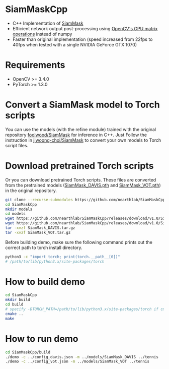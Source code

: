 # SiamMaskCpp
* C++ Implementation of [SiamMask](https://github.com/foolwood/SiamMask)
* Efficient network output post-processing using [OpenCV's GPU matrix operations](https://docs.opencv.org/2.4/modules/gpu/doc/per_element_operations.html) instead of numpy
* Faster than original implementation (speed increased from 22fps to 40fps when tested with a single NVIDIA GeForce GTX 1070)

# Requirements
* OpenCV >= 3.4.0
* PyTorch >= 1.3.0

# Convert a SiamMask model to Torch scripts
You can use the models (with the refine module) trained with the original repository [foolwood/SiamMask](https://github.com/foolwood/SiamMask) for inference in C++. Just Follow the instruction in [jiwoong-choi/SiamMask](https://github.com/jiwoong-choi/SiamMask#converting-siammask-model-with-the-refine-module-to-torch-scripts) to convert your own models to Torch script files.

# Download pretrained Torch scripts
Or you can download pretrained Torch scripts. These files are converted from the pretrained models ([SiamMask_DAVIS.pth](http://www.robots.ox.ac.uk/~qwang/SiamMask_DAVIS.pth) and [SiamMask_VOT.pth](http://www.robots.ox.ac.uk/~qwang/SiamMask_VOT.pth)) in the original repository.

```bash
git clone --recurse-submodules https://github.com/nearthlab/SiamMaskCpp
cd SiamMaskCpp
mkdir models
cd models
wget https://github.com/nearthlab/SiamMaskCpp/releases/download/v1.0/SiamMask_DAVIS.tar.gz
wget https://github.com/nearthlab/SiamMaskCpp/releases/download/v1.0/SiamMask_VOT.tar.gz
tar -xvzf SiamMask_DAVIS.tar.gz
tar -xvzf SiamMask_VOT.tar.gz
```

Before building demo, make sure the following command prints out the correct path to torch install directory.
```bash
python3 -c "import torch; print(torch.__path__[0])"
# /path/to/lib/python3.x/site-packages/torch
```

# How to build demo
```bash
cd SiamMaskCpp
mkdir build
cd build
# specify -DTORCH_PATH=/path/to/lib/python3.x/site-packages/torch if cmake fails to detect PyTorch automatically
cmake ..
make
```

# How to run demo
```bash
cd SiamMaskCpp/build
./demo -c ../config_davis.json -m ../models/SiamMask_DAVIS ../tennis
./demo -c ../config_vot.json -m ../models/SiamMask_VOT ../tennis
```
